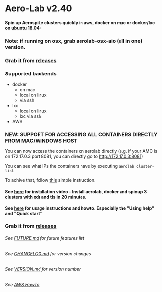 # Aero-Lab v2.40

#### Spin up Aerospike clusters quickly in aws, docker on mac or docker/lxc on ubuntu 18.04)

### Note: if running on osx, grab aerolab-osx-aio (all in one) version.

### Grab it from [releases](https://github.com/citrusleaf/aerolab/releases)

### Supported backends

* docker
  * on mac
  * local on linux
  * via ssh
* lxc
  * local on linux
  * lxc via ssh
* AWS

### NEW: SUPPORT FOR ACCESSING ALL CONTAINERS DIRECTLY FROM MAC/WINDOWS HOST

You can now access the containers on aerolab directly (e.g. if your AMC is on 172.17.0.3 port 8081, you can directly go to http://172.17.0.3:8081)

You can see what IPs the containers have by executing `aerolab cluster-list`

To achive that, follow [this](tunnel-container/README.md) simple instruction.

#### See [here](https://drive.google.com/open?id=1voLJV12x0XMLe-lcN_SsP6NLUytMNI_e) for installation video - Install aerolab, docker and spinup 3 clusters with xdr and tls in 20 minutes.

#### See [here](docs/README.md) for usage instructions and howto. Especially the "Using help" and "Quick start"

### Grab it from [releases](https://github.com/citrusleaf/aerolab/releases)

###### See [FUTURE.md](FUTURE.md) for future features list

###### See [CHANGELOG.md](CHANGELOG.md) for version changes

###### See [VERSION.md](VERSION.md) for version number

###### See [AWS HowTo](docs/AWS.md)
